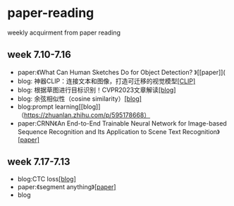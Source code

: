# paper-reading
weekly acquirment from paper reading

## week 7.10-7.16
* paper:《What Can Human Sketches Do for Object Detection? 》[[paper]](
* blog: 神器CLIP：连接文本和图像，打造可迁移的视觉模型[[CLIP]](https://zhuanlan.zhihu.com/p/493489688)
* blog: 根据草图进行目标识别！CVPR2023文章解读[[blog]](https://zhuanlan.zhihu.com/p/636265455)
* blog: 余弦相似性（cosine similarity）[[blog]](https://blog.csdn.net/zz_dd_yy/article/details/51926305)
* blog:prompt learning[[blog]]（https://zhuanlan.zhihu.com/p/595178668）
* paper:CRNN《An End-to-End Trainable Neural Network for Image-based Sequence Recognition and Its Application to Scene Text Recognition》[[paper]](https://arxiv.org/abs/1507.05717)

## week 7.17-7.13
* blog:CTC loss[[blog]](https://zhuanlan.zhihu.com/p/108547594)
* paper:《segment anything》[[paper]](https://arxiv.org/abs/2304.02643)
* blog
